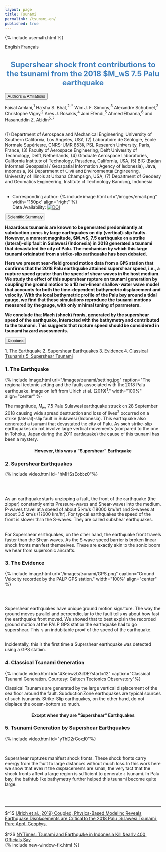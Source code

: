 ```yaml
---
layout: page
title: Tsunami
permalink: /tsunami-en/
published: true
---
```

{% include usemath.html %}

<div class="pagewidth">
<div id="sectionbtnlst">
<!--    <a href="https://harshasbhat.github.io/files/AmlaniBhatSimons2020a.pdf">PDF</a> -->
   <a href="{{site.baseurl}}/tsunami-en/">English</a>
   <a href="{{site.baseurl}}/tsunami-fr/">Français</a>
</div>

<h2 align="center" style="color:#4181BD; font-size:18pt">Supershear shock front contributions to the tsunami from the 2018 $M_w$ 7.5 Palu earthquake</h2>	

<button class="accordion">Authors & Affiliations</button>
<div class="panel">
<div class="columntxtauthors">

Faisal Amlani,$^{1}$ Harsha S. Bhat,$^{2,*}$ Wim J. F. Simons,$^{3}$ Alexandre Schubnel,$^{2}$ Christophe Vigny,$^{2}$ Ares J. Rosakis,$^{4}$ Joni Efendi,$^5$ Ahmed Elbanna,$^6$ and Hasanuddin Z. Abidin$^{5,7}$ <br><br>

(1) Department of Aerospace and Mechanical Engineering, University of Southern California, Los Angeles, USA, 
(2) Laboratoire de Géologie, École Normale Supérieure, CNRS-UMR 8538, PSL Research University, Paris, France, 
(3) Faculty of Aerospace Engineering, Delft University of Technology, Delft, Netherlands, 
(4) Graduate Aerospace Laboratories, California Institute of Technology, Pasadena, California, USA, 
(5) BIG (Badan Informasi Geospasial / Geospatial Information Agency of Indonesia), Java, Indonesia, 
(6) Department of Civil and Environmental Engineering, University of Illinois at Urbana Champaign, USA, 
(7) Department of Geodesy and Geomatics Engineering, Institute of Technology Bandung, Indonesia<br> <br>
* Corresponding author: 
{% include image.html url="/images/email.png" width="150px" align="right" %}<br>
Data Availability: <a href="https://doi.org/10.5281/zenodo.4066297"><img src="https://zenodo.org/badge/DOI/10.5281/zenodo.4066297.svg" alt="DOI"></a>
</div>
</div>

<button class="accordion">Scientific Summary</button>
<div class="panel">
<p><b>Hazardous tsunamis are known to be generated predominantly at
subduction zones by large earthquakes on dip (vertical)-slip faults.
However, a moment magnitude, $M_w$, 7.5 earthquake on a strike
(lateral)-slip fault in Sulawesi (Indonesia) in 2018 generated a tsunami
that devastated the city of Palu. The mechanism by which this large
tsunami originated from a strike-slip earthquake has been debated.

Here we present near-field ground motion data from a GPS station that
confirms that the 2018 Palu earthquake attained supershear speed, i.e.,
a rupture speed greater than the speed of shear waves in the host
medium. We study the effect of this supershear rupture on tsunami
generation by coupling the ground motion to a 1D non-linear
shallow-water wave model that accounts for both the time-dependent
bathymetric displacement and velocity. With the local bathymetric
profile of the Palu bay around a tidal gauge, we find that these
simulations reproduce the tsunami motions measured by the gauge, with
only minimal tuning of parameters.

We conclude that Mach (shock) fronts, generated by the supershear speed
of the earthquake, interacted with the bathymetry and contributed to the
tsunami. This suggests that rupture speed should be considered in
tsunami hazard assessments.</b></p>
</div>


<button class="accordion">Sections</button>
<div class="panel">
	<div id="sectionbtnlst">
	   <a href="#one"> 1. The Earthquake </a>
	   <a href="#two"> 2. Supershear Earthquakes </a>
	   <a href="#three"> 3. Evidence </a>
	   <a href="#four"> 4. Classical Tsunamis </a>
	   <a href="#five"> 5. Supershear Tsunami </a>
	</div>
</div>

<h3 align="left" id="one">1. The Earthquake</h3>

{% include image.html url="/images/tsunami/setting.jpg" 
caption="The regional tectonic setting and the faults associated with 
the 2018 Palu earthquake. Image on left from Ulrich et al. (2019)$^1$." width="100%" align="center" %}

The magnitude, $M_w$, 7.5 Palu Sulawesi earthquake struck on 28
September 2018 causing wide spread destruction and loss of lives$^2$
occurred on a strike (lateral)-slip fault in Sulawesi (Indonesia). This
earthquake also generated a tsunami that devastated the city of Palu. As
such strike-slip earthquakes do not involve large vertical movements
(compared to the one in Tohoku, Japan during the 2011 earthquake) the
cause of this tsunami has been a mystery.  

<h4 align="center">However, this was a "Supershear" Earthquake</h4>    

<h3 align="left" id="two">2. Supershear Earthquakes</h3>

{% include video.html id="hMHSsEobbz0"%}

<br><br>

As an earthquake starts unzipping a fault, the front of the earthquake
(the zipper) constantly emits Pressure-waves and Shear-waves into the
medium. P-waves travel at a speed of about 5 km/s (18000 km/hr) and
S-waves at about 3.5 km/s (12600 km/hr). For typical earthquakes the
speed of the front is slower than the S-waves. They are called subshear
earthquakes.<br><br>

For Supershear earthquakes, on the other hand, the earthquake front
travels faster than the Shear-waves. As the S-wave speed barrier is
broken linear shock fronts manifest themselves. These are exactly akin
to the sonic boom we hear from supersonic aircrafts. 
    

<h3 align="left" id="three">3. The Evidence</h3>

{% include image.html url="/images/tsunami/GPS.png" 
caption="Ground Velocity recorded by the PALP GPS station." width="100%" align="center" %}

<br><br>

Supershear earthquakes have unique ground motion signature. The way
the ground moves parallel and perpendicular to the fault tells us
about how fast the earthquake front moved. We showed that to best
explain the recorded ground motion at the PALP GPS station the
earthquake had to go supershear. This is an indubitable proof of the
speed of the earthquake. <br><br>
  
Incidentally, this is the first time a Supershear earthquake was
detected using a GPS station.

<h3 align="left"  id="four">4. Classical Tsunami Generation</h3>

{% include video.html id="4Xebwzb3dDE?start=12" caption="Classical Tsunami Generation. Courtesy: Caltech Tectonics Observatory"%}


Classical Tsunamis are generated by the large vertical displacement of
the sea floor around the fault. Subduction Zone earthquakes are
typical sources of such tsunamis. Strike-Slip earthquakes, on the
other hand, do not displace the ocean-bottom so much.

<h4 align="center">Except when they are "Supershear" Earthquakes</h4>    

<h3 align="left"  id="five">5. Tsunami Generation by Supershear Earthquakes</h3>

{% include video.html id="yThD2rGoxd0"%}

<br>

Supershear ruptures manifest shock fronts. These shock fronts carry
energy from the fault to large distances without much loss. In this
work here we show that even if the displacements are small, the very
fact that the shock fronts affect a large region is sufficient to
generate a tsunami. In Palu bay, the bathtub like bathymetry further
helped this tsunami become quite large.

<br><br>
<hr>
<div class="columntxtauthors">
<!-- $^*$ <a href="https://harshasbhat.github.io/files/AmlaniBhatSimons2020a.pdf"> F. Amlani, H. S. Bhat, W. J. F. Simons, A. Schubnel, C. Vigny, A. J. Rosakis, J. Efendi, A. Elbanna & H. Z. Abidin, accepted in principle Nature Geoscience, arXiv:1910.14547v3[physics.geo-ph] (2020)</a> <br><br> -->
$^1$ <a href="https://doi.org/10.1007/s00024-019-02290-5">Ulrich et al. (2019) Coupled, Physics-Based Modeling Reveals Earthquake Displacements are Critical to the 2018 Palu, Sulawesi Tsunami, Pure Appl. Geophys. </a><br><br>
$^2$ <a href="https://www.nytimes.com/2018/09/28/world/asia/tsunami-palu-indonesia-earthquake.html">NYTimes: Tsunami and Earthquake in Indonesia Kill Nearly 400, Officials Say</a>
</div>
{% include new-window-fix.html %}
</div>


